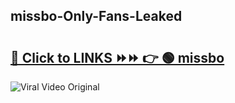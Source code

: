 
 ## missbo-Only-Fans-Leaked

# <h2><a href="https://clipsfans.com/missbo&ref=git">🔗 Click to LINKS ⏩⏩ 👉 🟢 missbo </a></h2>

<a href="https://clipsfans.com/missbo&ref=git" rel="nofollow" data-target="animated-image.originalLink"><img src="https://i.ibb.co.com/xMMVF88/686577567.gif" alt="Viral Video Original" style="max-width: 100%; display: inline-block;" data-target="animated-image.originalImage"></a>
